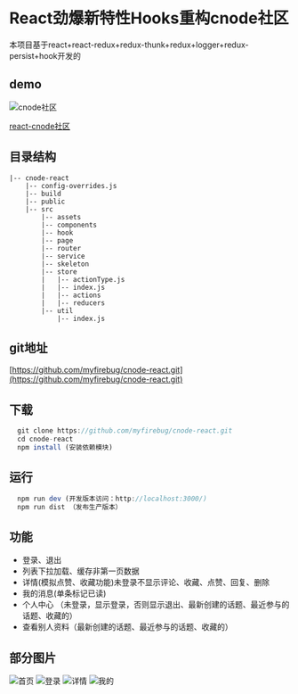 # React劲爆新特性Hooks重构cnode社区
本项目基于react+react-redux+redux-thunk+redux+logger+redux-persist+hook开发的

## demo
![cnode社区](https://myfirebug.github.io/react-cnode/images/ewm.png)

[react-cnode社区](https://myfirebug.github.io/react-cnode/index.html#/home)

## 目录结构
```
|-- cnode-react
    |-- config-overrides.js
    |-- build
    |-- public
    |-- src
        |-- assets
        |-- components
        |-- hook
        |-- page
        |-- router
        |-- service
        |-- skeleton
        |-- store
        |   |-- actionType.js
        |   |-- index.js
        |   |-- actions
        |   |-- reducers
        |-- util
            |-- index.js

```
## git地址
[https://github.com/myfirebug/cnode-react.git](https://github.com/myfirebug/cnode-react.git)

## 下载
```javascript
  git clone https://github.com/myfirebug/cnode-react.git
  cd cnode-react
  npm install (安装依赖模块)
```
## 运行
```javascript
  npm run dev (开发版本访问：http://localhost:3000/)
  npm run dist （发布生产版本）
```

## 功能
+ 登录、退出
+ 列表下拉加载、缓存非第一页数据
+ 详情(模拟点赞、收藏功能)未登录不显示评论、收藏、点赞、回复、删除
+ 我的消息(单条标记已读)
+ 个人中心 （未登录，显示登录，否则显示退出、最新创建的话题、最近参与的话题、收藏的）
+ 查看别人资料（最新创建的话题、最近参与的话题、收藏的）

## 部分图片
![首页](https://myfirebug.github.io/react-cnode/images/home.jpg)
![登录](https://myfirebug.github.io/react-cnode/images/login.jpg)
![详情](https://myfirebug.github.io/react-cnode/images/details.jpg)
![我的](https://myfirebug.github.io/react-cnode/images/my.jpg)




